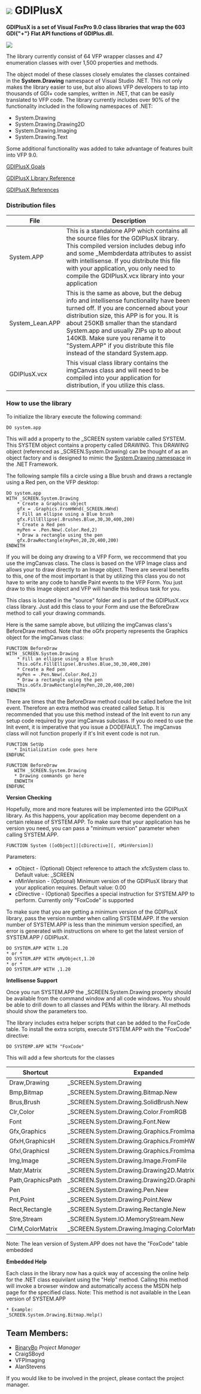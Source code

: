 # ![](documents/images/GDIPlusX_home.png) GDIPlusX

**GDIPlusX is a set of Visual FoxPro 9.0 class libraries that wrap the 603 GDI{"+"} Flat API functions of GDIPlus.dll.**

![](documents/images/GDIPlusX_hr-g.png)

The library currently consist of 64 VFP wrapper classes and 47 enumeration classes with over 1,500 properties and methods.

The object model of these classes closely emulates the classes contained in the **System.Drawing** namespace of Visual Studio .NET. This not only makes the library easier to use, but also allows VFP developers to tap into thousands of GDI+ code samples, written in .NET, that can be easily translated to VFP code. The library currently includes over 90% of the functionality included in the following namespaces of .NET:
* System.Drawing
* System.Drawing.Drawing2D
* System.Drawing.Imaging
* System.Drawing.Text

Some additional functionality was added to take advantage of features built into VFP 9.0.

[GDIPlusX Goals](documents/GDIPlusXGoals.md)

[GDIPlusX Library Reference](documents/GDIPlusX_Library_Reference.md)

[GDIPlusX References](documents/GDIPlusXReferences.md)

### Distribution files

| File | Description |
| --- | --- |
| System.APP | This is a standalone APP which contains all the source files for the GDIPlusX library. This compiled version includes debug info and some \_Membderdata attributes to assist with intellisense. If you distribute this file with your application, you only need to compile the GDIPlusX.vcx library into your application |
| System\_Lean.APP | This is the same as above, but the debug info and intellisense functionality have been turned off. If you are concerned about your distribution size, this APP is for you. It is about 250KB smaller than the standard System.app and usually ZIPs up to about 140KB. Make sure you rename it to "System.APP" if you distribute this file instead of the standard System.app. |
| GDIPlusX.vcx | This visual class library contains the imgCanvas class and will need to be compiled into your application for distribution, if you utilize this class. |

### How to use the library

To initialize the library execute the following command:

```foxpro
DO system.app
```
This will add a property to the \_SCREEN system variable called SYSTEM. This SYSTEM object contains a property called DRAWING. This DRAWING object (referenced as \_SCREEN.System.Drawing) can be thought of as an object factory and is designed to mimic the [System.Drawing namespace](https://docs.microsoft.com/en-us/dotnet/api/system.drawing) in the .NET Framework.

The following sample fills a circle using a Blue brush and draws a rectangle using a Red pen, on the VFP desktop:

```foxpro
DO system.app
WITH _SCREEN.System.Drawing
    * Create a Graphics object
    gfx = .Graphics.FromHWnd(_SCREEN.HWnd)
    * Fill an ellipse using a Blue brush
    gfx.FillEllipse(.Brushes.Blue,30,30,400,200)
    * Create a Red pen
    myPen = .Pen.New(.Color.Red,2)
    * Draw a rectangle using the pen
    gfx.DrawRectangle(myPen,20,20,400,200)
ENDWITH
```

If you will be doing any drawing to a VFP Form, we reccommend that you use the imgCanvas class. The class is based on the VFP Image class and allows your to draw directly to an Image object. There are several benefits to this, one of the most important is that by utilizing this class you do not have to write any code to handle Paint events to the VFP Form. You just draw to this Image object and VFP will handle this tedious task for you.

This class is located in the "source" folder and is part of the GDIPlusX.vcx class library. Just add this class to your Form and use the BeforeDraw method to call your drawing commands.

Here is the same sample above, but utilizing the imgCanvas class's BeforeDraw method. Note that the oGfx property represents the Graphics object for the imgCanvas class:

```foxpro
FUNCTION BeforeDraw
WITH _SCREEN.System.Drawing
    * Fill an ellipse using a Blue brush
    This.oGfx.FillEllipse(.Brushes.Blue,30,30,400,200)
    * Create a Red pen
    myPen = .Pen.New(.Color.Red,2)
    * Draw a rectangle using the pen
    This.oGfx.DrawRectangle(myPen,20,20,400,200)
ENDWITH
```

There are times that the BeforeDraw method could be called before the Init event. Therefore an extra method was created called Setup. It is recommended that you use this method instead of the Init event to run any setup code required by your imgCanvas subclass. If you do need to use the Init event, it is imperative that you issue a DODEFAULT. The imgCanvas class will not function properly if it's Init event code is not run.

```foxpro
FUNCTION SetUp
   * Initialization code goes here
ENDFUNC

FUNCTION BeforeDraw
   WITH _SCREEN.System.Drawing
   * Drawing commands go here
   ENDWITH
ENDFUNC
```
**Version Checking**

Hopefully, more and more features will be implemented into the GDIPlusX library. As this happens, your application may become dependent on a certain release of SYSTEM.APP. To make sure that your application has he version you need, you can pass a "minimum version" parameter when calling SYSTEM.APP.

```foxpro
FUNCTION System ([oObject]|[cDirective][, nMinVersion])
```
Parameters:
* oObject - (Optional) Object reference to attach the xfcSystem class to. Default value: \_SCREEN
* nMinVersion - (Optional) Minimum version of the GDIPlusX library that your application requires. Default value: 0.00
* cDirective - (Optional) Specifies a special instruction for SYSTEM.APP to perform. Currently only "FoxCode" is supported

To make sure that you are getting a minimum version of the GDIPlusX library, pass the version number when calling SYSTEM.APP. If the version number of SYSTEM.APP is less than the minimum version specified, an error is generated with instructions on where to get the latest version of SYSTEM.APP / GDIPlusX.

```foxpro
DO SYSTEM.APP WITH 1.20
* or *
DO SYSTEM.APP WITH oMyObject,1.20
* or *
DO SYSTEM.APP WITH ,1.20
```
**Intellisense Support**

Once you run SYSTEM.APP the \_SCREEN.System.Drawing property should be available from the command window and all code windows. You should be able to drill down to all classes and PEMs within the library. All methods should show the parameters too.

The library includes extra helper scripts that can be added to the FoxCode table. To install the extra scripts, execute SYSTEM.APP with the "FoxCode" directive:

```foxpro
DO SYSTEMP.APP WITH "FoxCode"
```

This will add a few shortcuts for the classes

| **Shortcut** | **Expanded** |
| --- | --- |
| Draw,Drawing | \_SCREEN.System.Drawing |
| Bmp,Bitmap | \_SCREEN.System.Drawing.Bitmap.New |
| Brus,Brush | \_SCREEN.System.Drawing.SolidBrush.New |
| Clr,Color | \_SCREEN.System.Drawing.Color.FromRGB |
| Font | \_SCREEN.System.Drawing.Font.New |
| Gfx,Graphics | \_SCREEN.System.Drawing.Graphics.FromImage |
| GfxH,GraphicsH | \_SCREEN.System.Drawing.Graphics.FromHWnd |
| GfxI,GraphicsI | \_SCREEN.System.Drawing.Graphics.FromImage |
| Img,Image | \_SCREEN.System.Drawing.Image.FromFile |
| Matr,Matrix | \_SCREEN.System.Drawing.Drawing2D.Matrix.New |
| Path,GraphicsPath | \_SCREEN.System.Drawing.Drawing2D.GraphicsPath.New |
| Pen | \_SCREEN.System.Drawing.Pen.New |
| Pnt,Point | \_SCREEN.System.Drawing.Point.New |
| Rect,Rectangle | \_SCREEN.System.Drawing.Rectangle.New |
| Stre,Stream | \_SCREEN.System.IO.MemoryStream.New |
| ClrM,ColorMatrix | \_SCREEN.System.Drawing.Imaging.ColorMatrix.New |

Note: The lean version of System.APP does not have the "FoxCode" table embedded

**Embedded Help**

Each class in the library now has a quick way of accessing the online help for the .NET class equivilant using the "Help" method. Calling this method will invoke a browser window and automatically access the MSDN help page for the specified class. Note: This method is not available in the Lean version of SYSTEM.APP

```foxpro
* Example:
_SCREEN.System.Drawing.Bitmap.Help()
```

## Team Members:
* [BinaryBo](https://github.com/binarybocp) _Project Manager_
* CraigSBoyd
* VFPImaging
* AlanStevens

If you would like to be involved in the project, please contact the project manager.
